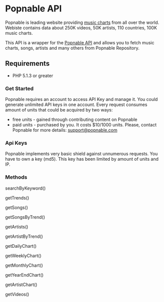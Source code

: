 # Popnable API #

Popnable is leading website providing [music charts](https://popnable.com/charts) from all over the world. Webiste contains data about 250K videos, 50K artists, 110 countries, 100K music charts. 

This API is a wrapper for the [Popnable API](https://popnable.com/help/api) and allows you to fetch music charts, songs, artists and many others from Popnable Repository.

## Requirements ##
* PHP 5.1.3 or greater

### Get Started ###
Popnable requires an account to access API Key and manage it. You could generate unlimited API keys in one account. Every request consumes amount of units that could be acquired by two ways:
- free units - gained through contributing content on Popnable
- paid units - purchased by you. It costs $10/1000 units. Please, contact Popnable for more details: support@popnable.com

### Api Keys ###
Popnable implements very basic shield against unnumerous requests. You have to own a key (md5). This key has been limited by amount of units and IP.

### Methods ###
searchByKeyword()

getTrends()

getSongs()

getSongsByTrend()

getArtists()

getArtistByTrend()

getDailyChart()

getWeeklyChart()

getMonthlyChart()

getYearEndChart()

getArtistChart()

getVideos()
